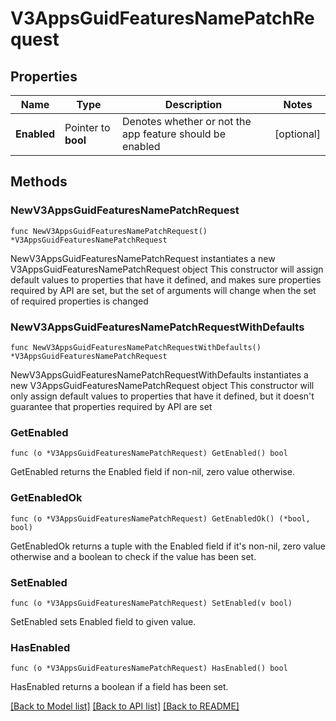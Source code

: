# V3AppsGuidFeaturesNamePatchRequest

## Properties

Name | Type | Description | Notes
------------ | ------------- | ------------- | -------------
**Enabled** | Pointer to **bool** | Denotes whether or not the app feature should be enabled | [optional] 

## Methods

### NewV3AppsGuidFeaturesNamePatchRequest

`func NewV3AppsGuidFeaturesNamePatchRequest() *V3AppsGuidFeaturesNamePatchRequest`

NewV3AppsGuidFeaturesNamePatchRequest instantiates a new V3AppsGuidFeaturesNamePatchRequest object
This constructor will assign default values to properties that have it defined,
and makes sure properties required by API are set, but the set of arguments
will change when the set of required properties is changed

### NewV3AppsGuidFeaturesNamePatchRequestWithDefaults

`func NewV3AppsGuidFeaturesNamePatchRequestWithDefaults() *V3AppsGuidFeaturesNamePatchRequest`

NewV3AppsGuidFeaturesNamePatchRequestWithDefaults instantiates a new V3AppsGuidFeaturesNamePatchRequest object
This constructor will only assign default values to properties that have it defined,
but it doesn't guarantee that properties required by API are set

### GetEnabled

`func (o *V3AppsGuidFeaturesNamePatchRequest) GetEnabled() bool`

GetEnabled returns the Enabled field if non-nil, zero value otherwise.

### GetEnabledOk

`func (o *V3AppsGuidFeaturesNamePatchRequest) GetEnabledOk() (*bool, bool)`

GetEnabledOk returns a tuple with the Enabled field if it's non-nil, zero value otherwise
and a boolean to check if the value has been set.

### SetEnabled

`func (o *V3AppsGuidFeaturesNamePatchRequest) SetEnabled(v bool)`

SetEnabled sets Enabled field to given value.

### HasEnabled

`func (o *V3AppsGuidFeaturesNamePatchRequest) HasEnabled() bool`

HasEnabled returns a boolean if a field has been set.


[[Back to Model list]](../README.md#documentation-for-models) [[Back to API list]](../README.md#documentation-for-api-endpoints) [[Back to README]](../README.md)


